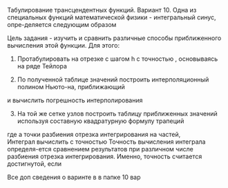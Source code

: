 Табулирование трансцендентных функций.
Вариант 10.
Одна из специальных функций математической физики - интегральный синус, опре-деляется следующим образом
 
Цель задания - изучить и сравнить различные способы приближенного вычисления этой функции.
Для этого:
1. Протабулировать   на отрезке   с шагом h с точностью  , основываясь на ряде Тейлора

2. По полученной таблице значений построить интерполяционный полином Ньюто-на, приближающий  
 
и вычислить погрешность интерполирования 
 
3. На той же сетке узлов   построить таблицу приближенных значений   используя составную квадратурную формулу трапеций
 
где   а  точки разбиения отрезка интегрирования на   частей,  
Интеграл вычислить с точностью   Точность вычисления интеграла определя-ется сравнением результатов при различном числе разбиения отрезка интегрирования. Именно, точность   считается достигнутой, если
 
Все доп сведения о варинте в в папке 10 вар
